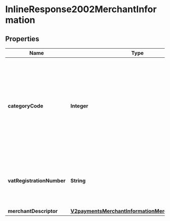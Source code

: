 
# InlineResponse2002MerchantInformation

## Properties
Name | Type | Description | Notes
------------ | ------------- | ------------- | -------------
**categoryCode** | **Integer** | Four-digit number that the payment card industry uses to classify merchants into market segments. Visa assigned one or more of these values to your business when you started accepting Visa cards.  If you do not include this field in your request, CyberSource uses the value in your CyberSource account.  For processor-specific information, see the merchant_category_code field in [Credit Card Services Using the SCMP API.](http://apps.cybersource.com/library/documentation/dev_guides/CC_Svcs_SCMP_API/html)  |  [optional]
**vatRegistrationNumber** | **String** | Your government-assigned tax identification number.  For CtV processors, the maximum length is 20.  For other processor-specific information, see the merchant_vat_registration_number field in [Level II and Level III Processing Using the SCMP API.](http://apps.cybersource.com/library/documentation/dev_guides/Level_2_3_SCMP_API/html)  |  [optional]
**merchantDescriptor** | [**V2paymentsMerchantInformationMerchantDescriptor**](V2paymentsMerchantInformationMerchantDescriptor.md) |  |  [optional]



